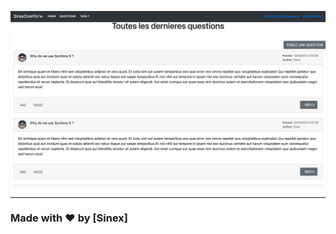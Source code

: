 ![Watch Now](./CleanShot%202022-10-12%20at%2003.30.42@2x.png)



---

### Made with ❤️ by [Sinex]

  



